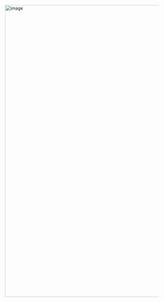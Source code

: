 <img width="959" alt="image" src="https://github.com/user-attachments/assets/6763264c-3fdd-4511-a3c3-9f38ff82f40b" />
